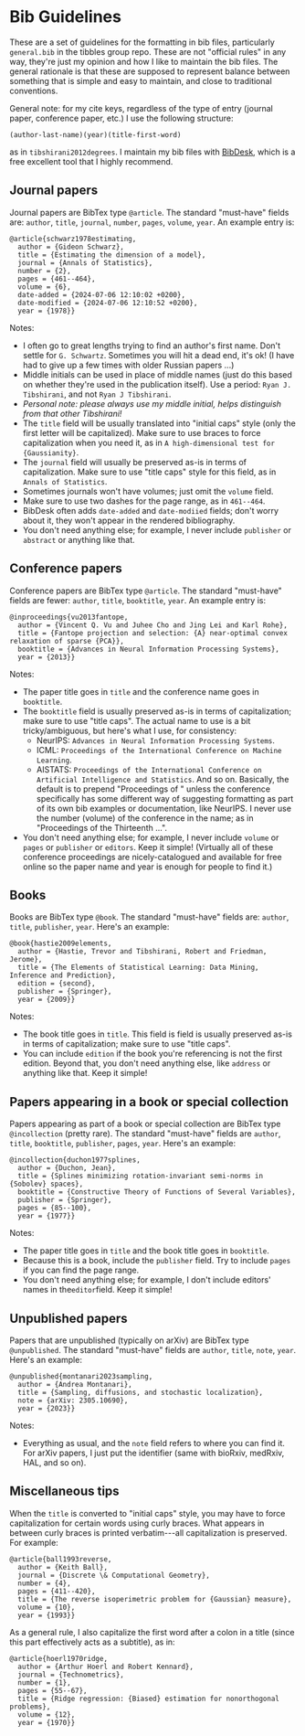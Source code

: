 # Bib Guidelines

These are a set of guidelines for the formatting in bib files, particularly
`general.bib` in the tibbles group repo. These are not "official rules" in any
way, they're just my opinion and how I like to maintain the bib files. The
general rationale is that these are supposed to represent balance between
something that is simple and easy to maintain, and close to traditional
conventions. 

General note: for my cite keys, regardless of the type of entry (journal paper,
conference paper, etc.) I use the following structure:

```
(author-last-name)(year)(title-first-word)
```

as in `tibshirani2012degrees`. I maintain my bib files with
[BibDesk](https://bibdesk.sourceforge.io), which is a free excellent tool that I 
highly recommend. 

## Journal papers

Journal papers are BibTex type `@article`. The standard "must-have" fields are:
`author`, `title`, `journal`, `number`, `pages`, `volume`, `year`. An example
entry is: 

```
@article{schwarz1978estimating, 
  author = {Gideon Schwarz},
  title = {Estimating the dimension of a model},
  journal = {Annals of Statistics},
  number = {2},
  pages = {461--464},
  volume = {6}, 
  date-added = {2024-07-06 12:10:02 +0200},
  date-modified = {2024-07-06 12:10:52 +0200},
  year = {1978}}
```

Notes:

- I often go to great lengths trying to find an author's first name. Don't
  settle for `G. Schwartz`. Sometimes you will hit a dead end, it's ok! (I have 
  had to give up a few times with older Russian papers ...)
- Middle initials can be used in place of middle names (just do this based on
  whether they're used in the publication itself). Use a period: `Ryan
  J. Tibshirani`, and not `Ryan J Tibshirani`. 
- *Personal note: please always use my middle initial, helps distinguish from
  that other Tibshirani!* 
- The `title` field will be usually translated into "initial caps" style (only
  the first letter will be capitalized). Make sure to use braces to force
  capitalization when you need it, as in `A high-dimensional test for
  {Gaussianity}`.
- The `journal` field will usually be preserved as-is in terms of
  capitalization. Make sure to use "title caps" style for this field, as in
  `Annals of Statistics`.
- Sometimes journals won't have volumes; just omit the `volume` field.
- Make sure to use two dashes for the page range, as in `461--464`.
- BibDesk often adds `date-added` and `date-modiied` fields; don't worry about
  it, they won't appear in the rendered bibliography.
- You don't need anything else; for example, I never include `publisher` or 
  `abstract` or anything like that.
  
## Conference papers

Conference papers are BibTex type `@article`. The standard "must-have" fields
are fewer: `author`, `title`, `booktitle`, `year`. An example entry is: 

```
@inproceedings{vu2013fantope,
  author = {Vincent Q. Vu and Juhee Cho and Jing Lei and Karl Rohe},
  title = {Fantope projection and selection: {A} near-optimal convex relaxation of sparse {PCA}}, 
  booktitle = {Advances in Neural Information Processing Systems},
  year = {2013}}
```

Notes:
- The paper title goes in `title` and the conference name goes in `booktitle`.
- The `booktitle` field is usually preserved as-is in terms of capitalization;
  make sure to use "title caps". The actual name to use is a bit
  tricky/ambiguous, but here's what I use, for consistency: 
    * NeurIPS: `Advances in Neural Information Processing Systems`.
    * ICML: `Proceedings of the International Conference on Machine Learning`.
    * AISTATS: `Proceedings of the International Conference on Artificial
      Intelligence and Statistics`.
  And so on. Basically, the default is to prepend "Proceedings of " unless the
  conference specifically has some different way of suggesting formatting as
  part of its own bib examples or documentation, like NeurIPS. I never use the
  number (volume) of the conference in the name; as in "Proceedings of the 
  Thirteenth ...".
- You don't need anything else; for example, I never include `volume` or `pages` 
  or `publisher` or `editors`. Keep it simple! (Virtually all of these
  conference proceedings are nicely-catalogued and available for free online so
  the paper name and year is enough for people to find it.) 

## Books

Books are BibTex type `@book`. The standard "must-have" fields are: `author`,
`title`, `publisher`, `year`. Here's an example: 

```
@book{hastie2009elements,
  author = {Hastie, Trevor and Tibshirani, Robert and Friedman, Jerome}, 
  title = {The Elements of Statistical Learning: Data Mining, Inference and Prediction},
  edition = {second},
  publisher = {Springer},
  year = {2009}}
```

Notes:
- The book title goes in `title`. This field is field is usually preserved as-is
  in terms of capitalization; make sure to use "title caps".
- You can include `edition` if the book you're referencing is not the first
  edition. Beyond that, you don't need anything else, like `address` or anything
  like that. Keep it simple!

## Papers appearing in a book or special collection

Papers appearing as part of a book or special collection are BibTex type
`@incollection` (pretty rare). The standard "must-have" fields are `author`,
`title`, `booktitle`, `publisher`, `pages`, `year`. Here's an example: 

```
@incollection{duchon1977splines,
  author = {Duchon, Jean}, 
  title = {Splines minimizing rotation-invariant semi-norms in {Sobolev} spaces},
  booktitle = {Constructive Theory of Functions of Several Variables}, 
  publisher = {Springer},
  pages = {85--100},
  year = {1977}}
```

Notes:
- The paper title goes in `title` and the book title goes in `booktitle`.
- Because this is a book, include the `publisher` field. Try to include `pages`
  if you can find the page range. 
- You don't need anything else; for example, I don't include editors' names in 
  the`editor`field. Keep it simple!
  
## Unpublished papers

Papers that are unpublished (typically on arXiv) are BibTex type `@unpublished`.
The standard "must-have" fields are `author`, `title`, `note`, `year`. Here's an
example:

```
@unpublished{montanari2023sampling,
  author = {Andrea Montanari}, 
  title = {Sampling, diffusions, and stochastic localization},
  note = {arXiv: 2305.10690},
  year = {2023}}
```

Notes:
- Everything as usual, and the `note` field refers to where you can find it. For
  arXiv papers, I just put the identifier (same with bioRxiv, medRxiv, HAL, and
  so on). 

## Miscellaneous tips

When the `title` is converted to "initial caps" style, you may have to force
capitalization for certain words using curly braces. What appears in between
curly braces is printed verbatim---all capitalization is preserved. For example: 

```
@article{ball1993reverse,
  author = {Keith Ball},
  journal = {Discrete \& Computational Geometry},
  number = {4},
  pages = {411--420},
  title = {The reverse isoperimetric problem for {Gaussian} measure},
  volume = {10},
  year = {1993}}
```

As a general rule, I also capitalize the first word after a colon in a title
(since this part effectively acts as a subtitle), as in:

```
@article{hoerl1970ridge,
  author = {Arthur Hoerl and Robert Kennard},
  journal = {Technometrics},
  number = {1},
  pages = {55--67},
  title = {Ridge regression: {Biased} estimation for nonorthogonal problems},
  volume = {12},
  year = {1970}}
```
